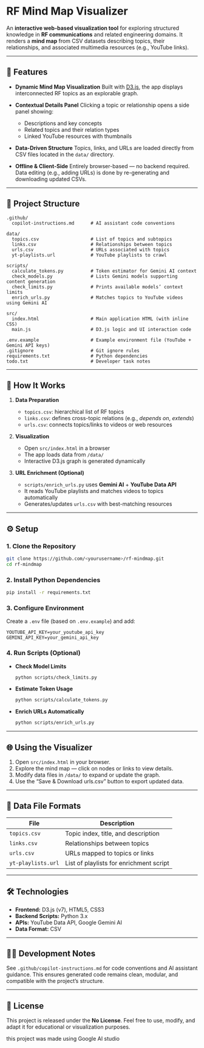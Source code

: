# RF Mind Map Visualizer

An **interactive web-based visualization tool** for exploring structured knowledge in **RF communications** and related engineering domains.
It renders a **mind map** from CSV datasets describing topics, their relationships, and associated multimedia resources (e.g., YouTube links).

---

## 🚀 Features

* **Dynamic Mind Map Visualization**
  Built with [D3.js](https://d3js.org/), the app displays interconnected RF topics as an explorable graph.

* **Contextual Details Panel**
  Clicking a topic or relationship opens a side panel showing:

  * Descriptions and key concepts
  * Related topics and their relation types
  * Linked YouTube resources with thumbnails

* **Data-Driven Structure**
  Topics, links, and URLs are loaded directly from CSV files located in the `data/` directory.

* **Offline & Client-Side**
  Entirely browser-based — no backend required.
  Data editing (e.g., adding URLs) is done by re-generating and downloading updated CSVs.

---

## 📂 Project Structure

```
.github/
  copilot-instructions.md      # AI assistant code conventions

data/
  topics.csv                   # List of topics and subtopics
  links.csv                    # Relationships between topics
  urls.csv                     # URLs associated with topics
  yt-playlists.url             # YouTube playlists to crawl

scripts/
  calculate_tokens.py          # Token estimator for Gemini AI context
  check_models.py              # Lists Gemini models supporting content generation
  check_limits.py              # Prints available models’ context limits
  enrich_urls.py               # Matches topics to YouTube videos using Gemini AI

src/
  index.html                   # Main application HTML (with inline CSS)
  main.js                      # D3.js logic and UI interaction code

.env.example                   # Example environment file (YouTube + Gemini API keys)
.gitignore                     # Git ignore rules
requirements.txt               # Python dependencies
todo.txt                       # Developer task notes
```

---

## 🧠 How It Works

1. **Data Preparation**

   * `topics.csv`: hierarchical list of RF topics
   * `links.csv`: defines cross-topic relations (e.g., *depends on*, *extends*)
   * `urls.csv`: connects topics/links to videos or web resources

2. **Visualization**

   * Open `src/index.html` in a browser
   * The app loads data from `/data/`
   * Interactive D3.js graph is generated dynamically

3. **URL Enrichment (Optional)**

   * `scripts/enrich_urls.py` uses **Gemini AI** + **YouTube Data API**
   * It reads YouTube playlists and matches videos to topics automatically
   * Generates/updates `urls.csv` with best-matching resources

---

## ⚙️ Setup

### 1. Clone the Repository

```bash
git clone https://github.com/<yourusername>/rf-mindmap.git
cd rf-mindmap
```

### 2. Install Python Dependencies

```bash
pip install -r requirements.txt
```

### 3. Configure Environment

Create a `.env` file (based on `.env.example`) and add:

```
YOUTUBE_API_KEY=your_youtube_api_key
GEMINI_API_KEY=your_gemini_api_key
```

### 4. Run Scripts (Optional)

* **Check Model Limits**

  ```bash
  python scripts/check_limits.py
  ```
* **Estimate Token Usage**

  ```bash
  python scripts/calculate_tokens.py
  ```
* **Enrich URLs Automatically**

  ```bash
  python scripts/enrich_urls.py
  ```

---

## 🌐 Using the Visualizer

1. Open `src/index.html` in your browser.
2. Explore the mind map — click on nodes or links to view details.
3. Modify data files in `/data/` to expand or update the graph.
4. Use the “Save & Download urls.csv” button to export updated data.

---

## 🧩 Data File Formats

| File               | Description                             |
| ------------------ | --------------------------------------- |
| `topics.csv`       | Topic index, title, and description     |
| `links.csv`        | Relationships between topics            |
| `urls.csv`         | URLs mapped to topics or links          |
| `yt-playlists.url` | List of playlists for enrichment script |

---

## 🛠️ Technologies

* **Frontend:** D3.js (v7), HTML5, CSS3
* **Backend Scripts:** Python 3.x
* **APIs:** YouTube Data API, Google Gemini AI
* **Data Format:** CSV

---

## 🧑‍💻 Development Notes

See `.github/copilot-instructions.md` for code conventions and AI assistant guidance.
This ensures generated code remains clean, modular, and compatible with the project’s structure.

---

## 📜 License

This project is released under the **No License**.
Feel free to use, modify, and adapt it for educational or visualization purposes.

this project was made using Google AI studio 